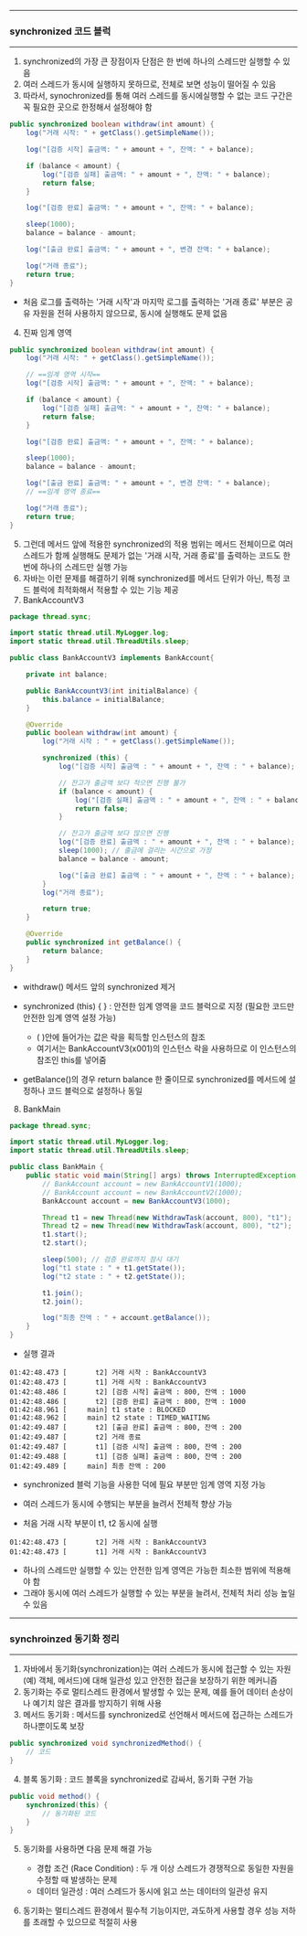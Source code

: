 -----
### synchronized 코드 블럭
-----
1. synchronized의 가장 큰 장점이자 단점은 한 번에 하나의 스레드만 실행할 수 있음
2. 여러 스레드가 동시에 실행하지 못하므로, 전체로 보면 성능이 떨어질 수 있음
3. 따라서, synochronized를 통해 여러 스레드를 동시에실행할 수 없는 코드 구간은 꼭 필요한 곳으로 한정해서 설정해야 함
```java
public synchronized boolean withdraw(int amount) {
    log("거래 시작: " + getClass().getSimpleName());

    log("[검증 시작] 출금액: " + amount + ", 잔액: " + balance);

    if (balance < amount) {
        log("[검증 실패] 출금액: " + amount + ", 잔액: " + balance);
        return false;
    }

    log("[검증 완료] 출금액: " + amount + ", 잔액: " + balance);

    sleep(1000);
    balance = balance - amount;

    log("[출금 완료] 출금액: " + amount + ", 변경 잔액: " + balance);

    log("거래 종료");
    return true;
}
```
  - 처음 로그를 출력하는 '거래 시작'과 마지막 로그를 출력하는 '거래 종료' 부분은 공유 자원을 전혀 사용하지 않으므로, 동시에 실행해도 문제 없음

4. 진짜 임계 영역
```java
public synchronized boolean withdraw(int amount) {
    log("거래 시작: " + getClass().getSimpleName());

    // ==임계 영역 시작==
    log("[검증 시작] 출금액: " + amount + ", 잔액: " + balance);

    if (balance < amount) {
        log("[검증 실패] 출금액: " + amount + ", 잔액: " + balance);
        return false;
    }

    log("[검증 완료] 출금액: " + amount + ", 잔액: " + balance);

    sleep(1000);
    balance = balance - amount;

    log("[출금 완료] 출금액: " + amount + ", 변경 잔액: " + balance);
    // ==임계 영역 종료==

    log("거래 종료");
    return true;
}
```
5. 그런데 메서드 앞에 적용한 synchronized의 적용 범위는 메서드 전체이므로 여러 스레드가 함께 실행해도 문제가 없는 '거래 시작, 거래 종료'를 출력하는 코드도 한 번에 하나의 스레드만 실행 가능
6. 자바는 이런 문제를 해결하기 위해 synchronized를 메서드 단위가 아닌, 특정 코드 블럭에 최적화해서 적용할 수 있는 기능 제공
7. BankAccountV3
```java
package thread.sync;

import static thread.util.MyLogger.log;
import static thread.util.ThreadUtils.sleep;

public class BankAccountV3 implements BankAccount{

    private int balance;

    public BankAccountV3(int initialBalance) {
        this.balance = initialBalance;
    }

    @Override
    public boolean withdraw(int amount) {
        log("거래 시작 : " + getClass().getSimpleName());

        synchronized (this) {
            log("[검증 시작] 출금액 : " + amount + ", 잔액 : " + balance);

            // 잔고가 출금액 보다 적으면 진행 불가
            if (balance < amount) {
                log("[검증 실패] 출금액 : " + amount + ", 잔액 : " + balance);
                return false;
            }

            // 잔고가 출금액 보다 많으면 진행
            log("[검증 완료] 출금액 : " + amount + ", 잔액 : " + balance);
            sleep(1000); // 출금에 걸리는 시간으로 가정
            balance = balance - amount;

            log("[출금 완료] 출금액 : " + amount + ", 잔액 : " + balance);
        }
        log("거래 종료");

        return true;
    }

    @Override
    public synchronized int getBalance() {
        return balance;
    }
}
```
  - withdraw() 메서드 앞의 synchronized 제거
  - synchronized (this) { } : 안전한 임계 영역을 코드 블럭으로 지정 (필요한 코드만 안전한 임계 영역 설정 가능)
    + ( )안에 들어가는 값은 락을 획득할 인스턴스의 참조
    + 여기서는 BankAccountV3(x001)의 인스턴스 락을 사용하므로 이 인스턴스의 참조인 this를 넣어줌

  - getBalance()의 경우 return balance 한 줄이므로 synchronized를 메서드에 설정하나 코드 블럭으로 설정하나 동일

8. BankMain
```java
package thread.sync;

import static thread.util.MyLogger.log;
import static thread.util.ThreadUtils.sleep;

public class BankMain {
    public static void main(String[] args) throws InterruptedException {
        // BankAccount account = new BankAccountV1(1000);
        // BankAccount account = new BankAccountV2(1000);
        BankAccount account = new BankAccountV3(1000);

        Thread t1 = new Thread(new WithdrawTask(account, 800), "t1");
        Thread t2 = new Thread(new WithdrawTask(account, 800), "t2");
        t1.start();
        t2.start();

        sleep(500); // 검증 완료까지 잠시 대기
        log("t1 state : " + t1.getState());
        log("t2 state : " + t2.getState());

        t1.join();
        t2.join();

        log("최종 잔액 : " + account.getBalance());
    }
}
```
  - 실행 결과
```
01:42:48.473 [       t2] 거래 시작 : BankAccountV3
01:42:48.473 [       t1] 거래 시작 : BankAccountV3
01:42:48.486 [       t2] [검증 시작] 출금액 : 800, 잔액 : 1000
01:42:48.486 [       t2] [검증 완료] 출금액 : 800, 잔액 : 1000
01:42:48.961 [     main] t1 state : BLOCKED
01:42:48.962 [     main] t2 state : TIMED_WAITING
01:42:49.487 [       t2] [출금 완료] 출금액 : 800, 잔액 : 200
01:42:49.487 [       t2] 거래 종료
01:42:49.487 [       t1] [검증 시작] 출금액 : 800, 잔액 : 200
01:42:49.488 [       t1] [검증 실패] 출금액 : 800, 잔액 : 200
01:42:49.489 [     main] 최종 잔액 : 200
```

  - synchronized 블럭 기능을 사용한 덕에 필요 부분만 임계 영역 지정 가능
  - 여러 스레드가 동시에 수행되는 부분을 늘려서 전체적 향상 가능

  - 처음 거래 시작 부분이 t1, t2 동시에 실행
```
01:42:48.473 [       t2] 거래 시작 : BankAccountV3
01:42:48.473 [       t1] 거래 시작 : BankAccountV3
```

  - 하나의 스레드만 실행할 수 있는 안전한 임계 영역은 가능한 최소한 범위에 적용해야 함
  - 그래야 동시에 여러 스레드가 실행할 수 있는 부분을 늘려서, 전체적 처리 성능 높일 수 있음

-----
### synchroinzed 동기화 정리
-----
1. 자바에서 동기화(synchronization)는 여러 스레드가 동시에 접근할 수 있는 자원(예) 객체, 메서드)에 대해 일관성 있고 안전한 접근을 보장하기 위한 메커니즘
2. 동기화는 주로 멀티스레드 환경에서 발생할 수 있는 문제, 예를 들어 데이터 손상이나 예기치 않은 결과를 방지하기 위해 사용
3. 메서드 동기화 : 메서드를 synchronized로 선언해서 메서드에 접근하는 스레드가 하나뿐이도록 보장
```java
public synchronized void synchronizedMethod() {
    // 코드
}
```

4. 블록 동기화 : 코드 블록을 synchronized로 감싸서, 동기화 구현 가능
```java
public void method() {
    synchronized(this) {
        // 동기화된 코드
    }
}
```

5. 동기화를 사용하면 다음 문제 해결 가능
   - 경합 조건 (Race Condition) : 두 개 이상 스레드가 경쟁적으로 동일한 자원을 수정할 때 발생하는 문제
   - 데이터 일관성 : 여러 스레드가 동시에 읽고 쓰는 데이터의 일관성 유지

6. 동기화는 멀티스레드 환경에서 필수적 기능이지만, 과도하게 사용할 경우 성능 저하를 초래할 수 있으므로 적절히 사용
